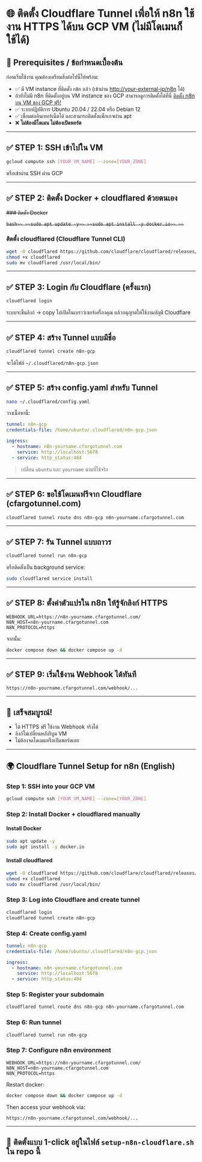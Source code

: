 # 🌐 ติดตั้ง Cloudflare Tunnel เพื่อให้ n8n ใช้งาน HTTPS ได้บน GCP VM (ไม่มีโดเมนก็ใช้ได้)

## 📌 Prerequisites / ข้อกำหนดเบื้องต้น

ก่อนเริ่มใช้งาน คุณต้องเตรียมสิ่งต่อไปนี้ให้พร้อม:

* ✅ มี VM instance ที่ติดตั้ง `n8n` แล้ว (เข้าผ่าน [http://your-external-ip/n8n](http://your-external-ip/n8n) ได้)
* ถ้ายังไม่มี n8n ที่ติดตั้งอยู่บน VM instance ของ GCP สามารถดูการติดตั้งได้ที่นี่ [ติดตั้ง n8n บน VM ของ GCP ฟรี!](https://jjaru.medium.com/ติดตั้ง-n8n-บน-vm-ของ-gcp-ฟรี-ด้วย-free-tier-และใช้-external-ip-ไม่ต้องมี-domain-ของตัวเอง-f5b7275e1908)
* ✅ ระบบปฏิบัติการ Ubuntu 20.04 / 22.04 หรือ Debian 12
* ✅ เชื่อมต่ออินเทอร์เน็ตได้ และสามารถติดตั้งแพ็กเกจผ่าน apt
* ❌ **ไม่ต้องมีโดเมน ไม่ต้องเปิดพอร์ต**

---

## ✅ STEP 1: SSH เข้าไปใน VM

```bash
gcloud compute ssh [YOUR_VM_NAME] --zone=[YOUR_ZONE]
```

หรือเข้าผ่าน SSH ผ่าน GCP

---

## ✅ STEP 2: ติดตั้ง Docker + cloudflared ด้วยตนเอง

~~### ติดตั้ง Docker~~

~~```bash~~
~~sudo apt update -y~~
~~sudo apt install -y docker.io~~
~~```~~
### ติดตั้ง cloudflared (Cloudflare Tunnel CLI)

```bash
wget -O cloudflared https://github.com/cloudflare/cloudflared/releases/latest/download/cloudflared-linux-amd64
chmod +x cloudflared
sudo mv cloudflared /usr/local/bin/
```

---

## ✅ STEP 3: Login กับ Cloudflare (ครั้งแรก)

```bash
cloudflared login
```

ระบบจะขึ้นลิงก์ → copy ไปเปิดในเบราว์เซอร์เครื่องคุณ แล้วอนุญาตให้ใช้งานบัญชี Cloudflare

---

## ✅ STEP 4: สร้าง Tunnel แบบมีชื่อ

```bash
cloudflared tunnel create n8n-gcp
```

จะได้ไฟล์ `~/.cloudflared/n8n-gcp.json`

---

## ✅ STEP 5: สร้าง config.yaml สำหรับ Tunnel

```bash
nano ~/.cloudflared/config.yaml
```

วางเนื้อหานี้:

```yaml
tunnel: n8n-gcp
credentials-file: /home/ubuntu/.cloudflared/n8n-gcp.json

ingress:
  - hostname: n8n-yourname.cfargotunnel.com
    service: http://localhost:5678
  - service: http_status:404
```

> เปลี่ยน `ubuntu` และ `yourname` ตามที่ใช้จริง

---

## ✅ STEP 6: ขอใช้โดเมนฟรีจาก Cloudflare (cfargotunnel.com)

```bash
cloudflared tunnel route dns n8n-gcp n8n-yourname.cfargotunnel.com
```

---

## ✅ STEP 7: รัน Tunnel แบบถาวร

```bash
cloudflared tunnel run n8n-gcp
```

หรือติดตั้งเป็น background service:

```bash
sudo cloudflared service install
```

---

## ✅ STEP 8: ตั้งค่าตัวแปรใน n8n ให้รู้จักลิงก์ HTTPS

```env
WEBHOOK_URL=https://n8n-yourname.cfargotunnel.com/
N8N_HOST=n8n-yourname.cfargotunnel.com
N8N_PROTOCOL=https
```

จากนั้น:

```bash
docker compose down && docker compose up -d
```

---

## ✅ STEP 9: เริ่มใช้งาน Webhook ได้ทันที

```
https://n8n-yourname.cfargotunnel.com/webhook/...
```

---

## 🎉 เสร็จสมบูรณ์!

* ได้ HTTPS ฟรี ใช้งาน Webhook จริงได้
* ลิงก์ไม่เปลี่ยนหลังรีบูต VM
* ไม่ต้องจดโดเมนหรือเปิดพอร์ตเลย

---

## 🌍 Cloudflare Tunnel Setup for n8n (English)

### Step 1: SSH into your GCP VM

```bash
gcloud compute ssh [YOUR_VM_NAME] --zone=[YOUR_ZONE]
```

### Step 2: Install Docker + cloudflared manually

#### Install Docker

```bash
sudo apt update -y
sudo apt install -y docker.io
```

#### Install cloudflared

```bash
wget -O cloudflared https://github.com/cloudflare/cloudflared/releases/latest/download/cloudflared-linux-amd64
chmod +x cloudflared
sudo mv cloudflared /usr/local/bin/
```

### Step 3: Log into Cloudflare and create tunnel

```bash
cloudflared login
cloudflared tunnel create n8n-gcp
```

### Step 4: Create config.yaml

```yaml
tunnel: n8n-gcp
credentials-file: /home/ubuntu/.cloudflared/n8n-gcp.json

ingress:
  - hostname: n8n-yourname.cfargotunnel.com
    service: http://localhost:5678
  - service: http_status:404
```

### Step 5: Register your subdomain

```bash
cloudflared tunnel route dns n8n-gcp n8n-yourname.cfargotunnel.com
```

### Step 6: Run tunnel

```bash
cloudflared tunnel run n8n-gcp
```

### Step 7: Configure n8n environment

```env
WEBHOOK_URL=https://n8n-yourname.cfargotunnel.com/
N8N_HOST=n8n-yourname.cfargotunnel.com
N8N_PROTOCOL=https
```

Restart docker:

```bash
docker compose down && docker compose up -d
```

Then access your webhook via:

```
https://n8n-yourname.cfargotunnel.com/webhook/...
```

---

## 🧰 ติดตั้งแบบ 1-click อยู่ในไฟล์ `setup-n8n-cloudflare.sh` ใน repo นี้
